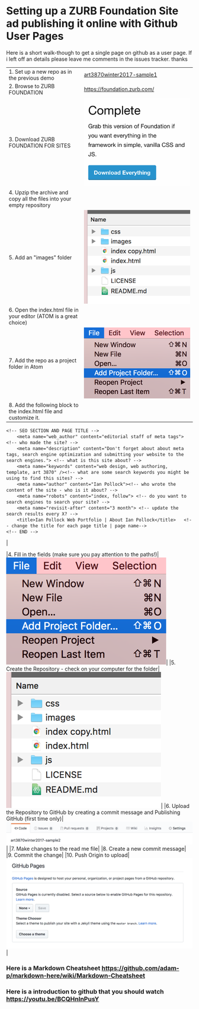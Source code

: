 # Setting up a ZURB Foundation Site ad publishing it online with Github User Pages

Here is a short walk-though to get a single page on github as a user page.  If i left off an details please leave me comments in the issues tracker.  thanks

|              |              |
|        ---      |        ---      |
|1. Set up a new repo as in the previous demo | [art3870winter2017-sample1](https://github.com/instructian/art3870winter2017-sample1)|
|2. Browse to ZURB FOUNDATION|https://foundation.zurb.com/|
|3. Download  ZURB FOUNDATION FOR SITES| ![complete download][one]|
|4. Upzip the archive and copy all the files into your empty repository
|5. Add an "images" folder | ![folder structure][three]|
|6. Open the index.html file in your editor (ATOM is a great choice)
|7. Add the repo as a project folder in Atom | ![setting a project folder in atom][two]|
|8. Add the following block to the index.html file and customize it. |
```
<!-- SEO SECTION AND PAGE TITLE -->
    <meta name="web_author" content="editorial staff of meta tags"> <!-- who made the site? -->
    <meta name="description" content="Don't forget about about meta tags, search engine optimization and submitting your website to the search engines."> <!-- what is this site about? -->
    <meta name="keywords" content="web design, web authoring, template, art 3870" /><!-- what are some search keywords you might be using to find this sites? -->
    <meta name="author" content="Ian Pollock"><!-- who wrote the content of the site - who is it about? -->
    <meta name="robots" content="index, follow"> <!-- do you want to search engines to search your site? -->
    <meta name="revisit-after" content="3 month"> <!-- update the search results every X? -->
    <title>Ian Pollock Web Portfolio | About Ian Pollock</title>   <!-- change the title for each page title | page name-->
<!-- END -->
```
|




|4. Fill in the fields (make sure you pay attention to the paths!)|![fill out the fields][two]|
|5. Create the Repository - check on your computer for the folder| ![check on your computer][three]|
|6. Upload the Repository to GitHub by creating a commit message and Publishing GitHub (first time only)|![publish][four]|
|7. Make changes to the read me file|
|8. Create a new commit message|
|9. Commit the change|
|10. Push Origin to upload| ![Push Origin][five]|

### Here is a Markdown Cheatsheet https://github.com/adam-p/markdown-here/wiki/Markdown-Cheatsheet
### Here is a introduction to github that you should watch https://youtu.be/BCQHnlnPusY


[one]: images/step1.png "DL Foundation for Sites - Complete"
[two]: images/step2.png "Add Project Folder"
[three]: images/step3.png "Add images folder"
[four]: step4.png "New repo setup"
[five]: step5.png "New repo setup"
